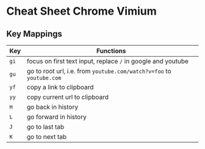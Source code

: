 # Cheat Sheet Chrome Vimium

## Key Mappings

| Key  | Functions                                                            |
| ---- | -------------------------------------------------------------------- |
| `gi` | focus on first text input, replace `/` in google and youtube         |
| `gu` | go to root url, i.e. from `youtube.com/watch?v=foo` to `youtube.com` |
| `yf` | copy a link to clipboard                                             |
| `yy` | copy current url to clipboard                                        |
| `H`  | go back in history                                                   |
| `L`  | go forward in history                                                |
| `J`  | go to last tab                                                       |
| `K`  | go to next tab                                                       |
